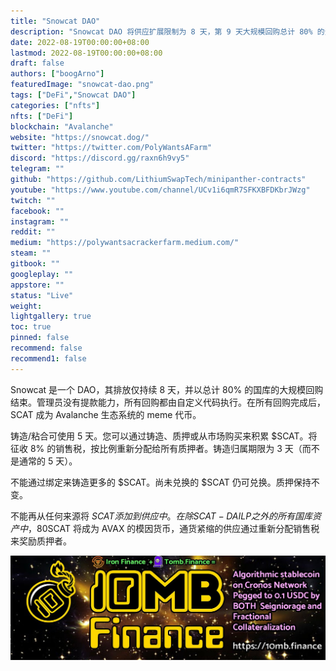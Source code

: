 ```yaml
---
title: "Snowcat DAO"
description: "Snowcat DAO 将供应扩展限制为 8 天，第 9 天大规模回购总计 80% 的资金！没有行政金库提款！回购使用自定义代码！"
date: 2022-08-19T00:00:00+08:00
lastmod: 2022-08-19T00:00:00+08:00
draft: false
authors: ["boogArno"]
featuredImage: "snowcat-dao.png"
tags: ["DeFi","Snowcat DAO"]
categories: ["nfts"]
nfts: ["DeFi"]
blockchain: "Avalanche"
website: "https://snowcat.dog/"
twitter: "https://twitter.com/PolyWantsAFarm"
discord: "https://discord.gg/raxn6h9vy5"
telegram: ""
github: "https://github.com/LithiumSwapTech/minipanther-contracts"
youtube: "https://www.youtube.com/channel/UCv1i6qmR7SFKXBFDKbrJWzg"
twitch: ""
facebook: ""
instagram: ""
reddit: ""
medium: "https://polywantsacrackerfarm.medium.com/"
steam: ""
gitbook: ""
googleplay: ""
appstore: ""
status: "Live"
weight: 
lightgallery: true
toc: true
pinned: false
recommend: false
recommend1: false
---
```

Snowcat 是一个 DAO，其排放仅持续 8 天，并以总计 80% 的国库的大规模回购结束。管理员没有提款能力，所有回购都由自定义代码执行。在所有回购完成后，SCAT 成为 Avalanche 生态系统的 meme 代币。

铸造/粘合可使用 5 天。您可以通过铸造、质押或从市场购买来积累 $SCAT。将征收 8% 的销售税，按比例重新分配给所有质押者。铸造归属期限为 3 天（而不是通常的 5 天）。

不能通过绑定来铸造更多的 $SCAT。尚未兑换的 $SCAT 仍可兑换。质押保持不变。

不能再从任何来源将 $SCAT 添加到供应中。在除 SCAT-DAI LP 之外的所有国库资产中，80% 受代码约束，用于在 24 小时内进行大量回购和销毁。 20% 发送给项目管理员，其中一部分将用于慈善捐款。将使用特殊功能触发随机定时和大小的回购，以确保透明和公平地使用 SCAT-DAI 流动性池。然后，$SCAT 将成为 AVAX 的模因货币，通货紧缩的供应通过重新分配销售税来奖励质押者。

![1500x500](1500x500.jpg)
